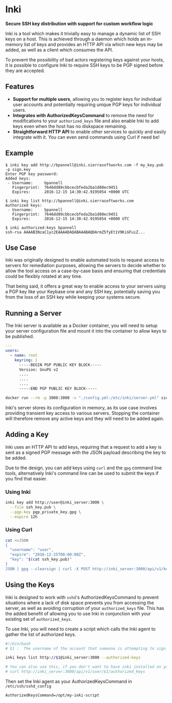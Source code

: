 # Inki
**Secure SSH key distribution with support for custom workflow logic**

Inki is a tool which makes it trivially easy to manage a dynamic list of SSH keys
on a host. This is achieved through a daemon which holds an in-memory list of
keys and provides an HTTP API via which new keys may be added, as well as a client
which consumes the API.

To prevent the possibility of bad actors registering keys against your hosts,
it is possible to configure Inki to require SSH keys to be PGP signed before they
are accepted.

## Features
 - **Support for multiple users**, allowing you to register keys for individual user
   accounts and potentially requiring unique PGP keys for individual users.
 - **Integrates with AuthorizedKeysCommand** to remove the need for modifications to
   your `authorized_keys` file and also enable Inki to add keys even when the host
   has no diskspace remaining.
 - **Straightforward HTTP API** to enable other services to quickly and easily integrate
   with it. You can even send commands using Curl if need be!

## Example
```
$ inki key add http://bpannell@inki.sierrasoftworks.com -f my_key.pub -p sign.key
Enter PGP key password:
Added keys:
 - Username:     bpannell
   Fingerprint:  7646dd89cbbcecbfeda2ba1d80ec9451
   Expires:      2016-12-15 14:30:42.9195054 +0000 UTC
  
$ inki key list http://bpannell@inki.sierrasoftworks.com
Authorized keys:
 - Username:     bpannell
   Fingerprint:  7646dd89cbbcecbfeda2ba1d80ec9451
   Expires:      2016-12-15 14:30:42.9195054 +0000 UTC

$ inki authorized-keys bpannell
ssh-rsa AAAAB3NzaC1yc2EAAAADAQABAAABAQDArmZ5fyEt1V9KiGFuiZ...
```

## Use Case
Inki was originally designed to enable automated tools to request access to servers
for remediation purposes, allowing the servers to decide whether to allow the tool
access on a case-by-case basis and ensuring that credentials could be flexibly rotated
at any time.

That being said, it offers a great way to enable access to your servers using a PGP
key like your Keybase one and any SSH key, potentially saving you from the loss of
an SSH key while keeping your systems secure.

## Running a Server
The Inki server is available as a Docker container, you will need to setup your
server configuration file and mount it into the container to allow keys to be
published.

```yml
---
users:
  - name: root
    keyring: |
      -----BEGIN PGP PUBLIC KEY BLOCK-----
      Version: GnuPG v2
      ....
      ....
      ....
      -----END PGP PUBLIC KEY BLOCK-----
```

```sh
docker run --rm -p 3000:3000 -v "./config.yml:/etc/inki/server.yml" sierrasoftworks/inki:latest
```

Inki's server stores its configuration in memory, as its use case involves
providing transient key access to various servers. Stopping the container will
therefore remove any active keys and they will need to be added again.

## Adding a Key
Inki uses an HTTP API to add keys, requiring that a request to add a key is
sent as a signed PGP message with the JSON payload describing the key to be
added.

Due to the design, you can add keys using `curl` and the `gpg` command line
tools, alternatively Inki's command line can be used to submit the keys if
you find that easier.

### Using Inki
```sh
inki key add http://user@inki_server:3000 \
  --file ssh_key.pub \
  --pgp-key pgp_private_key.gpg \
  --expire 12h
```

### Using Curl
```sh
cat <<JSON
{
  "username": "user",
  "expire": "2016-12-25T00:00:00Z",
  "key": "$(cat ssh_key.pub)"
}
JSON | gpg --clearsign | curl -X POST http://inki_server:3000/api/v1/keys
```

## Using the Keys
Inki is designed to work with `sshd`'s AuthorizedKeysCommand to prevent situations
where a lack of disk space prevents you from accessing the server, as well as
avoiding corruption of your `authorized_keys` file. This has the added benefit
of allowing you to use Inki in conjunction with your existing set of `authorized_keys`.

To use Inki, you will need to create a script which calls the Inki agent to gather
the list of authorized keys.

```sh
#!/bin/bash
# $1 :  The username of the account that someone is attempting to sign in with

inki keys list http://$1@inki_server:3000 --authorized-keys

# You can also use this, if you don't want to have inki installed on your server
# curl http://inki_server:3000/api/v1/user/$1/authorized_keys
```

Then set the Inki agent as your AuthorizedKeysCommand in `/etc/ssh/sshd_config`

```
AuthorizedKeysCommand=/opt/my-inki-script
```